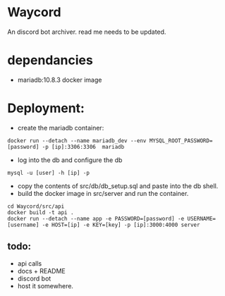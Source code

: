 # Waycord

An discord bot archiver.
read me needs to be updated.

# dependancies
- mariadb:10.8.3 docker image

# Deployment:
- create the mariadb container:
```shell
docker run --detach --name mariadb_dev --env MYSQL_ROOT_PASSWORD=[password] -p [ip]:3306:3306  mariadb
```
- log into the db and configure the db
```shell
mysql -u [user] -h [ip] -p
```
- copy the contents of src/db/db_setup.sql and paste into the db shell.
- build the docker image in src/server and run the container.
```shell
cd Waycord/src/api
docker build -t api .
docker run --detach --name app -e PASSWORD=[password] -e USERNAME=[username] -e HOST=[ip] -e KEY=[key] -p [ip]:3000:4000 server
```

## todo:
- api calls
- docs + README
- discord bot
- host it somewhere.
